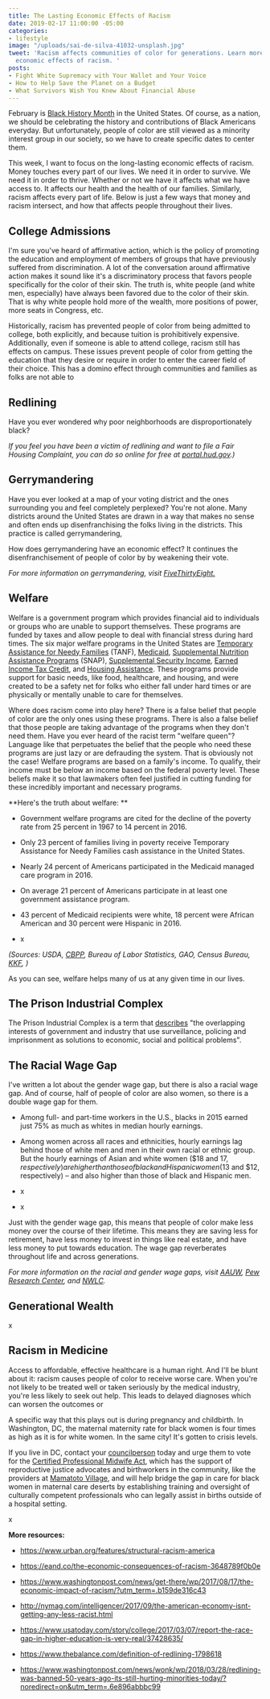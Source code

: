 ```yaml
---
title: The Lasting Economic Effects of Racism
date: 2019-02-17 11:00:00 -05:00
categories:
- lifestyle
image: "/uploads/sai-de-silva-41032-unsplash.jpg"
tweet: 'Racism affects communities of color for generations. Learn more about the
  economic effects of racism. '
posts:
- Fight White Supremacy with Your Wallet and Your Voice
- How to Help Save the Planet on a Budget
- What Survivors Wish You Knew About Financial Abuse
---
```


February is [Black History Month](https://www.africanamericanhistorymonth.gov/) in the United States. Of course, as a nation, we should be celebrating the history and contributions of Black Americans everyday. But unfortunately, people of color are still viewed as a minority interest group in our society, so we have to create specific dates to center them.

This week, I want to focus on the long-lasting economic effects of racism. Money touches every part of our lives. We need it in order to survive. We need it in order to thrive. Whether or not we have it affects what we have access to. It affects our health and the health of our families.  Similarly, racism affects every part of life. Below is just a few ways that money and racism intersect, and how that affects people throughout their lives.

## College Admissions

I'm sure you've heard of affirmative action, which is the policy of promoting the education and employment of members of groups that have previously suffered from discrimination. A lot of the conversation around affirmative action makes it sound like it's a discriminatory process that favors people specifically for the color of their skin. The truth is, white people (and white men, especially) have always been favored due to the color of their skin. That is why white people hold more of the wealth, more positions of power, more seats in Congress, etc. 

Historically, racism has prevented people of color from being admitted to college, both explicitly, and because tuition is prohibitively expensive. Additionally, even if someone is able to attend college, racism still has effects on campus. These issues prevent people of color from getting the education that they desire or require in order to enter the career field of their choice. This has a domino effect through communities and families as folks are not able to 

## Redlining

Have you ever wondered why poor neighborhoods are disproportionately black?

*If you feel you have been a victim of redlining and want to file a Fair Housing Complaint, you can do so online for free at [portal.hud.gov](https://www.hud.gov/).)*

## Gerrymandering

Have you ever looked at a map of your voting district and the ones surrounding you and feel completely perplexed? You're not alone. Many districts around the United States are drawn in a way that makes no sense and often ends up disenfranchising the folks living in the districts. This practice is called gerrymandering,

How does gerrymandering have an economic effect? It continues the disenfranchisement of people of color by by weakening their vote.

*For more information on gerrymandering, visit [FiveThirtyEight.](https://fivethirtyeight.com/tag/the-gerrymandering-project/)*

## Welfare

Welfare is a government program which provides financial aid to individuals or groups who are unable to support themselves. These programs are funded by taxes and allow people to deal with financial stress during hard times. The six major welfare programs in the United States are [Temporary Assistance for Needy Families](https://www.acf.hhs.gov/ofa/programs/tanf/about) (TANF), [Medicaid](https://www.medicaid.gov/), [Supplemental Nutrition Assistance Programs](https://www.fns.usda.gov/snap/supplemental-nutrition-assistance-program-snap) (SNAP), [Supplemental Security Income](https://www.ssa.gov/ssi/), [Earned Income Tax Credit](https://www.irs.gov/credits-deductions/individuals/earned-income-tax-credit), and [Housing Assistance](https://www.hud.gov/topics/rental_assistance). These programs provide support for basic needs, like food, healthcare, and housing, and were created to be a safety net for folks who either fall under hard times or are physically or mentally unable to care for themselves.

Where does racism come into play here? There is a false belief that people of color are the only ones using these programs. There is also a false belief that those people are taking advantage of the programs when they don't need them. Have you ever heard of the racist term "welfare queen"? Language like that perpetuates the belief that the people who need these programs are just lazy or are defrauding the system. That is obviously not the case! Welfare programs are based on a family's income. To qualify, their income must be below an income based on the federal poverty level. These beliefs make it so that lawmakers often feel justified in cutting funding for these incredibly important and necessary programs. 

**Here's the truth about welfare: **

* Government welfare programs are cited for the decline of the poverty rate from 25 percent in 1967 to 14 percent in 2016.

* Only 23 percent of families living in poverty receive Temporary Assistance for Needy Families cash assistance in the United States.

* Nearly 24 percent of Americans participated in the Medicaid managed care program in 2016.

* On average 21 percent of Americans participate in at least one government assistance program.

* 43 percent of Medicaid recipients were white, 18 percent were African American and 30 percent were Hispanic in 2016.

* x

*(Sources: USDA, [CBPP](https://www.cbpp.org/research/poverty-and-inequality/a-guide-to-statistics-on-historical-trends-in-income-inequality), Bureau of Labor Statistics, GAO, Census Bureau, [KKF](https://www.kff.org/medicaid/state-indicator/distribution-by-raceethnicity-4/?currentTimeframe=0&selectedDistributions=white--black--hispanic--other--total&sortModel=%7B%22colId%22:%22Location%22,%22sort%22:%22asc%22%7D),  )*

As you can see, welfare helps many of us at any given time in our lives. 

## The Prison Industrial Complex

The Prison Industrial Complex is a term that [describes](http://criticalresistance.org/about/not-so-common-language/) "the overlapping interests of government and industry that use surveillance, policing and imprisonment as solutions to economic, social and political problems".

## The Racial Wage Gap

I've written a lot about the gender wage gap, but there is also a racial wage gap. And of course, half of people of color are also women, so there is a double wage gap for them. 

* Among full- and part-time workers in the U.S., blacks in 2015 earned just 75% as much as whites in median hourly earnings.

* Among women across all races and ethnicities, hourly earnings lag behind those of white men and men in their own racial or ethnic group. But the hourly earnings of Asian and white women ($18 and $17, respectively) are higher than those of black and Hispanic women ($13 and $12, respectively) – and also higher than those of black and Hispanic men.

* x

* x

Just with the gender wage gap, this means that people of color make less money over the course of their lifetime. This means they are saving less for retirement, have less money to invest in things like real estate, and have less money to put towards education. The wage gap reverberates throughout life and across generations. 

*For more information on the racial and gender wage gaps, visit [AAUW](https://www.aauw.org/article/u-s-cities-reveal-a-wide-range-of-gender-and-racial-pay-gaps/), [Pew Research Center](http://www.pewresearch.org/fact-tank/2016/07/01/racial-gender-wage-gaps-persist-in-u-s-despite-some-progress/), and [NWLC](https://nwlc.org/issue/race-gender-wage-gaps/).*

## Generational Wealth

x

## Racism in Medicine

Access to affordable, effective healthcare is a human right. And I'll be blunt about it: racism causes people of color to receive worse care. When you're not likely to be treated well or taken seriously by the medical industry, you're less likely to seek out help. This leads to delayed diagnoses which can worsen the outcomes or 

A specific way that this plays out is during pregnancy and childbirth. In Washington, DC, the maternal maternity rate for black women is four times as high as it is for white women. In the same city! It's gotten to crisis levels. 

If you live in DC, contact your [councilperson](https://dccouncil.us/councilmembers/) today and urge them to vote for the [Certified Professional Midwife Act](https://twitter.us13.list-manage.com/track/click?u=599e1a5beef7a95f302010721&id=197c748929&e=22b115a14f), which has the support of reproductive justice advocates and birthworkers in the community, like the providers at [Mamatoto Village](https://www.mamatotovillage.org/), and will help bridge the gap in care for black women in maternal care deserts by establishing training and oversight of culturally competent professionals who can legally assist in births outside of a hospital setting.

x

**More resources:**

* https://www.urban.org/features/structural-racism-america

* https://eand.co/the-economic-consequences-of-racism-3648789f0b0e

* https://www.washingtonpost.com/news/get-there/wp/2017/08/17/the-economic-impact-of-racism/?utm_term=.b159de316c43

* http://nymag.com/intelligencer/2017/09/the-american-economy-isnt-getting-any-less-racist.html

* https://www.usatoday.com/story/college/2017/03/07/report-the-race-gap-in-higher-education-is-very-real/37428635/ 

* https://www.thebalance.com/definition-of-redlining-1798618

* https://www.washingtonpost.com/news/wonk/wp/2018/03/28/redlining-was-banned-50-years-ago-its-still-hurting-minorities-today/?noredirect=on&utm_term=.6e896abbbc99